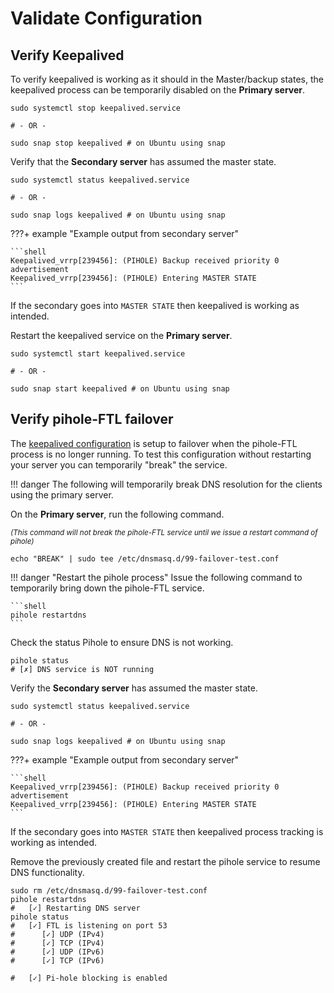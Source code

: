 # Validate Configuration

## Verify Keepalived

To verify keepalived is working as it should in the Master/backup states, the keepalived process can be temporarily disabled on the **Primary server**.

```shell
sudo systemctl stop keepalived.service

# - OR -

sudo snap stop keepalived # on Ubuntu using snap
```

Verify that the **Secondary server** has assumed the master state.

```shell
sudo systemctl status keepalived.service

# - OR -

sudo snap logs keepalived # on Ubuntu using snap
```

???+ example "Example output from secondary server"

    ```shell
    Keepalived_vrrp[239456]: (PIHOLE) Backup received priority 0 advertisement
    Keepalived_vrrp[239456]: (PIHOLE) Entering MASTER STATE
    ```

If the secondary goes into `MASTER STATE` then keepalived is working as intended.

Restart the keepalived service on the **Primary server**.

```shell
sudo systemctl start keepalived.service

# - OR -

sudo snap start keepalived # on Ubuntu using snap
```

## Verify pihole-FTL failover

The [keepalived configuration](../configure-keepalived/) is setup to failover when the pihole-FTL process is no longer running. To test this configuration without restarting your server you can temporarily "break" the service.

!!! danger
    The following will temporarily break DNS resolution for the clients using the primary server.

On the **Primary server**, run the following command.

<small>_(This command will not break the pihole-FTL service until we issue a restart command of pihole)_</small>

```shell
echo "BREAK" | sudo tee /etc/dnsmasq.d/99-failover-test.conf
```

!!! danger "Restart the pihole process"
    Issue the following command to temporarily bring down the pihole-FTL service.

    ```shell
    pihole restartdns
    ```

Check the status Pihole to ensure DNS is not working.

```shell
pihole status
# [✗] DNS service is NOT running
```

Verify the **Secondary server** has assumed the master state.

```shell
sudo systemctl status keepalived.service

# - OR -

sudo snap logs keepalived # on Ubuntu using snap
```

???+ example "Example output from secondary server"

    ```shell
    Keepalived_vrrp[239456]: (PIHOLE) Backup received priority 0 advertisement
    Keepalived_vrrp[239456]: (PIHOLE) Entering MASTER STATE
    ```

If the secondary goes into `MASTER STATE` then keepalived process tracking is working as intended.

Remove the previously created file and restart the pihole service to resume DNS functionality.

```shell
sudo rm /etc/dnsmasq.d/99-failover-test.conf
pihole restartdns
#   [✓] Restarting DNS server
pihole status
#   [✓] FTL is listening on port 53
#      [✓] UDP (IPv4)
#      [✓] TCP (IPv4)
#      [✓] UDP (IPv6)
#      [✓] TCP (IPv6)

#   [✓] Pi-hole blocking is enabled
```
